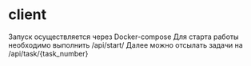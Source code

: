 # client
Запуск осуществляется через Docker-compose
Для старта работы необходимо выполнить /api/start/
Далее можно отсылать задачи на /api/task/{task_number}
